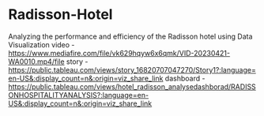 # Radisson-Hotel
Analyzing the performance and efficiency of the Radisson hotel using Data Visualization 
video - https://www.mediafire.com/file/vk629hqyw6x6qmk/VID-20230421-WA0010.mp4/file
story - https://public.tableau.com/views/story_16820707047270/Story1?:language=en-US&:display_count=n&:origin=viz_share_link
dashboard -https://public.tableau.com/views/hotel_radisson_analysedashborad/RADISSONHOSPITALITYANALYSIS?:language=en-US&:display_count=n&:origin=viz_share_link
